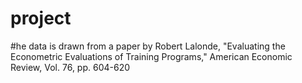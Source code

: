 # project
#he data is drawn from a paper by Robert Lalonde, "Evaluating the Econometric Evaluations of Training Programs," American Economic Review, Vol. 76, pp. 604-620
